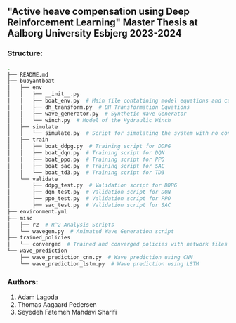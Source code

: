 ## "Active heave compensation using Deep Reinforcement Learning" Master Thesis at Aalborg University Esbjerg 2023-2024

### Structure:
```bash
.
├── README.md
├── buoyantboat
│   ├── env
│   │   ├── __init__.py
│   │   ├── boat_env.py  # Main file contatining model equations and calulcations
│   │   ├── dh_transform.py  # DH Transformation Equations
│   │   ├── wave_generator.py  # Synthetic Wave Generator
│   │   └── winch.py  # Model of the Hydraulic Winch
│   ├── simulate
│   │   └── simulate.py  # Script for simulating the system with no control input
│   ├── train
│   │   ├── boat_ddpg.py  # Training script for DDPG
│   │   ├── boat_dqn.py  # Training script for DQN
│   │   ├── boat_ppo.py  # Training script for PPO
│   │   ├── boat_sac.py  # Training script for SAC
│   │   └── boat_td3.py  # Training script for TD3
│   └── validate
│       ├── ddpg_test.py  # Validation script for DDPG
│       ├── dqn_test.py  # Validation script for DQN
│       ├── ppo_test.py  # Validation script for PPO
│       ├── sac_test.py  # Validation script for SAC
├── environment.yml
├── misc
│   ├── r2  # R^2 Analysis Scripts
│   └── wavegen.py  # Animated Wave Generation script
├── trained_policies
│   └── converged  # Trained and converged policies with network files and logs
└── wave_prediction
    ├── wave_prediction_cnn.py  # Wave prediction using CNN
    └── wave_prediction_lstm.py  # Wave prediction using LSTM
```

### Authors:
1.  Adam Lagoda
2.  Thomas Aagaard Pedersen
3.  Seyedeh Fatemeh Mahdavi Sharifi


